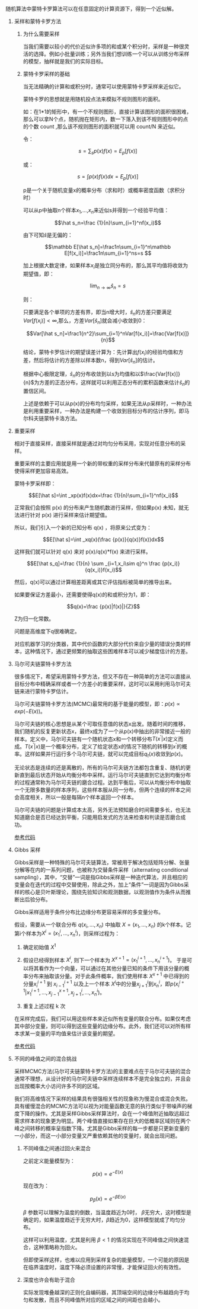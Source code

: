 随机算法中蒙特卡罗算法可以在任意固定的计算资源下，得到一个近似解。

1. 采样和蒙特卡罗方法

    1. 为什么需要采样

        当我们需要以较小的代价近似许多项的和或某个积分时，采样是一种很灵活的选择。例如小批量训练；另外当我们想训练一个可以从训练分布采样的模型，抽样就是我们的实际目标。

    1. 蒙特卡罗采样的基础

        当无法精确的计算和或积分时，通常可以使用蒙特卡罗采样来近似它。

        蒙特卡罗的思想就是用随机投点法来模拟不规则图形的面积。

        如：在1*1的矩形中，有一个不规则图形，直接计算该图形的面积很困难，那么可以拿N个点，随机抛在矩形内，数一下落入到该不规则图形中的点的个数 count ,那么该不规则图形的面积就可以用 count/N 来近似。

        令：

        $$s=\sum_sp(x)f(x)=E_p[f(x)]$$

        或：

        $$s=\int p(x)f(x)dx=E_p[f(x)]$$

        p是一个关于随机变量x的概率分布（求和时）或概率密度函数（求积分时）

        可以从p中抽取n个样本$x_1$,...,$x_n$来近似s并得到一个经验平均值：

        $$\hat s_n=\frac {1}{n}\sum_{i=1}^nf(x_i)$$

        由下可知$\hat s$是无偏的：

        $$\mathbb E[\hat s_n]=\frac1n\sum_{i=1}^n\mathbb E[f(x_i)]=\frac1n\sum_{i=1}^ns=s $$

        加上根据大数定律，如果样本$x_i$是独立同分布的，那么其平均值将收敛为期望值，即：

        $$\lim_{n\to \infty}\hat s_n=s$$

        则：

        只要满足各个单项的方差有界，即当n增大时，$\hat s_n$的方差只要满足 $Var[f(x_i)]<\infty$,那么，方差$Var[\hat s_n]$就会减小收敛到0：

        $$Var[\hat s_n]=\frac1{n^2}\sum_{i=1}^nVar[f(x_i)]=\frac{Var[f(x)]}{n}$$

        结论，蒙特卡罗估计的期望误差计算为：先计算出$f(x_i)$的经验均值和方差，然后将估计的方差除以样本数n，得到$Var[\hat s_n]$的估计。

        根据中心极限定理，$\hat s_n$的分布收敛到以s为均值和以$\frac{Var[f(x)]}{n}$为方差的正态分布，这样就可以利用正态分布的累积函数来估计$\hat s_n$的置信区间。

        上述是依赖于可以从p(x)的分布均匀采样，如果无法从p采样时，一种办法是利用重要采样，一种办法是构建一个收敛到目标分布的估计序列，即马尔科夫链蒙特卡洛方法。


1. 重要采样

    相对于直接采样，直接采样就是通过对均匀分布采用，实现对任意分布的采样。
    
    重要采样的主要应用就是用一个新的带权重的采样分布来代替原有的采样分布使得采样更加容易高效。

    蒙特卡罗采样即：

    $$E[\hat s]=\int _xp(x)f(x)dx=\frac {1}{n}\sum_{i=1}^nf(x_i)$$

    正常我们会按照 p(x) 的分布来产生随机数进行采样，但如果p(x) 未知，就无法进行针对 p(x) 进行采样来估计期望值。

    所以，我们引入一个新的已知分布 q(x) ，将原来公式变为：

    $$E[\hat s]=\int _xq(x)(\frac {p(x)}{q(x)}f(x))dx$$

    这样我们就可以针对 q(x) 来对 p(x)/q(x)*f(x) 来进行采样。

    $$E[\hat s_q]=\frac {1}{n} \sum _{i=1,x_i\sim q}^n \frac {p(x_i)}{q(x_i)}f(x_i)$$

    然后，q(x)可以通过计算相差距离或其它评估指标被简单的推导出来。

    如果要保证方差最小，还需要使得q(x)的和或积分为1，即：

    $$q(x)=\frac {p(x)|f(x)|}{Z}$$

    Z为归一化常数。

    问题是高维度下q很难确定。

    对应机器学习的分类器，其中代价函数的大部分代价来自少量的错误分类的样本，这种情况下，通过更频繁的抽取这些困难样本可以减少梯度估计的方差。

1. 马尔可夫链蒙特卡罗方法

    很多情况下，希望采用蒙特卡罗方法，但又不存在一种简单的方法可以直接从目标分布中精确采样或者一个方差小的重要采样，这时可以采用利用马尔可夫链来进行蒙特卡罗估计。

    马尔可夫链蒙特卡罗方法(MCMC)最常用的基于能量的模型，即：$p(x)\propto exp(-E(x))$。

    马尔可夫链的核心思想是从某个可取任意值的状态x出发。随着时间的推移，我们随机的反复更新状态x，最终x成为了一个从p(x)中抽出的非常接近一般的样本。定义中，马尔可夫链有一个随机状态x和一个转移分布$T(x^{'}|x)$定义而成。$T(x^{'}|x)$是一个概率分布，定义了给定状态x的情况下随机的转移到$x^{'}$的概率。这样如果并行运行多个马尔可夫链，就可以完成目标$q_t(x)$收敛到$p(x)$。

    无论状态是连续的还是离散的，所有的马尔可夫链方法都包含重复、随机的更新直到最后状态开始从均衡分布中采样。运行马尔可夫链直到它达到均衡分布的过程通常称为马尔可夫链的磨合过程。达到平衡后，可以从均衡分布中抽取一个无限多数量的样本序列，这些样本服从同一分布，但两个连续的样本之间会高度相关，所以一般是每隔n个样本返回一个样本。

    马尔可夫链的问题是计算成本太高，另外无法预知磨合时间需要多长，也无法知道磨合是否已经达到平衡，只能用启发式的方法来检查和判读是否磨合成功。

    [参考代码](./code/17-2.py)

1. Gibbs 采样

    Gibbs采样是一种特殊的马尔可夫链算法，常被用于解决包括矩阵分解、张量分解等在内的一系列问题，也被称为交替条件采样（alternating conditional sampling），其中，“交替”一词是指Gibbs采样是一种迭代算法，并且相应的变量会在迭代的过程中交替使用，除此之外，加上“条件”一词是因为Gibbs采样的核心是贝叶斯理论，围绕先验知识和观测数据，以观测值作为条件从而推断出后验分布。

    Gibbs采样适用于条件分布比边缘分布更容易采样的多变量分布。

    假设，需要从一个联合分布 $q(x_i,...,x_n)$ 中抽取 $X =(x_1,...,x_n)$ 的k个样本。记第i个样本为$X^i=(x_1^i,...,x_n^i)$，则采样过程为：

    1. 确定初始值 $X^1$

    2. 假设已经得到样本 $X^i$, 则下一个样本为 $X^{x+1}=(x_1^{i+1},...,x_n^{i+1})$。 于是可以将其看作为一个向量，可以通过在其他分量已知的条件下用该分量的概率分布来抽取该分量。对于此条件概率，我们使用样本 $X^{x+1}$ 中已得到的分量$x_i^{i+1}$ 到 $x_{i-1}^{i+1}$ 以及上一个样本 $X^i$中的分量$x_{j+1}^i$到$x_n^i$，即$p(x_i^{i+1}|x_1^{i+1},...,x_{j-1}^{x+1},x_{j+1}^i,...,x_n^i)$。

    3. 重复上述过程 k 次

    在采样完成后，我们可以用这些样本来近似所有变量的联合分布。如果仅考虑其中部分变量，则可以得到这些变量的边缘分布。此外，我们还可以对所有样本求某一变量的平均值来估计该变量的期望。

    [参考代码](./code/17-1.py)

1. 不同的峰值之间的混合挑战

    采样MCMC方法(马尔可夫链蒙特卡罗方法)的主要难点在于马尔可夫链的混合通常不理想，从设计好的马尔可夫链中采样连续样本不是完全独立的，并且会出现按概率大小访问许多不同的区域。

    我们将高维情况下采样的结果具有很强相关性的现象称为慢混合或混合失败。具有缓慢混合的MCMC方法可以视为对能量函数无意的执行类似于带噪声的梯度下降的操作。尤其是采样Gibbs采样算法时，会在一个峰值附近抽取远超过需求样本的现象更为明显。两个峰值直接如果存在巨大的低概率区域则在两个峰之间转移的概率呈指数下降。尤其是Gibbs采样的每一步都是只更新变量的一小部分，而这一小部分变量又严重依赖其他的变量时，就会出现问题。

    1. 不同峰值之间通过回火来混合

        之前定义能量模型为：

        $$p(x)=e^{-E(x)}$$

        现在改为：

        $$p_\beta(x)=e^{-\beta E(x)}$$

        $\beta$ 参数可以理解为温度的倒数，当温度趋近为0时， $\beta$无穷大，这时模型是确定的，如果温度趋近于无穷大时，$\beta$趋近为0，这样模型就成了均匀分布。

        这样可以利用温度，尤其是利用 $\beta<1$ 的情况实现在不同峰值之间快速混合，这种策略称为回火。

        但即使采样这样，也难以应用到采样复杂的能量模型，一个可能的原因是在临界温度时，温度下降必须设置的非常慢，才能保证回火的有效性。

    1. 深度也许会有助于混合

        实际发现堆叠越深的正则化自编码器，其顶端空间的边缘分布越趋向于均匀和发散，而且不同峰值所对应的区域之间的间距也会越小。 





